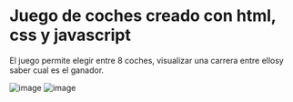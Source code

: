 # Juego de coches creado con html, css y javascript
El juego permite elegir entre 8 coches, visualizar una carrera entre ellosy saber cual es el ganador.

![image](https://user-images.githubusercontent.com/28491001/135976609-7e130372-47db-4299-aed8-ada46c90e06a.png)
![image](https://user-images.githubusercontent.com/28491001/135976683-b7f3a74e-4b19-4fd3-8e5b-c23d690b8dac.png)
